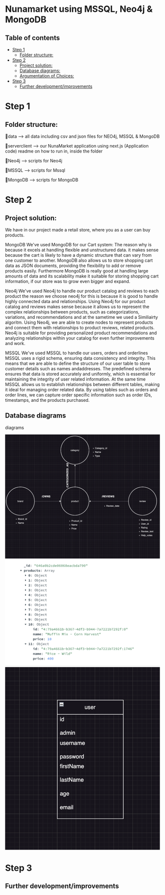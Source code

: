 # Nunamarket using MSSQL, Neo4j & MongoDB
## Table of contents
- [Step 1](#step-1)
  - [Folder structure:](#folder-structure)
- [Step 2](#step-2)
  - [Project solution:](#Project-resume)
  - [Database diagrams:](#Database-diagrams)
  - [Argumentation of Choices:](#argumentation-of-choices)
- [Step 3](#step-3)
  - [Further development/improvements](#further-developmentimprovements)

# Step 1
## Folder structure:
📁data --> all data including csv and json files for NEO4j, MSSQL & MongoDB

📁serverclient --> our NunaMarket application using next.js (Application code) readme on how to run in, inside the folder

📁Neo4j --> scripts for Neo4j

📁MSSQL --> scripts for Mssql

📁MongoDB --> scripts for MongoDB

# Step 2
## Project solution:
We have in our project made a retail store, where you as a user can buy products.

MongoDB
We've used MongoDB for our Cart system:
The reason why is because it excels at handling flexible and unstructured data. it makes sense because the cart is likely to have a dynamic structure that can vary from one customer to another. MongoDB also allows us to store shopping cart data as JSON documents, providing the flexibility to add or remove products easily. Furthermore MongoDB is really good at handling large amounts of data and its scalability make it suitable for storing shopping cart information, if our store was to grow even bigger and expand.

Neo4j
We've used Neo4j to handle our product catalog and reviews to each product
the reason we choose neo4j for this is because it is good to handle highly connected data and relationships. Using Neo4j for our product catalog and reviews makes sense because it allows us to represent the complex relationships between products, such as categorizations, variations, and recommendations and at the sametime we used a Similiairty algoritm. Using Neo4j, we are able to  create nodes to represent products and connect them with relationships to product reviews, related products. Neo4j is suitable for providing personalized product recommendations and analyzing relationships within your catalog for even further improvements and work.

MSSQL
We've used MSSQL to handle our users, orders and orderlines
MSSQL uses a rigid schema, ensuring data consistency and integrity. This means that we are able to define the structure of our user table to store customer details such as names andaddresses. The predefined schema ensures that data is stored accurately and uniformly, which is essential for maintaining the integrity of user related information.
At the same time MSSQL allows us to establish relationships between different tables, making it ideal for managing order related data. By using tables such as orders and order lines, we can capture order specific information such as order IDs, timestamps, and the products purchased.
## Database diagrams
diagrams

![Screenshot](Neo4j.png)
![Screenshot](MongoDB.png)
![Screenshot](SQL.png)

# Step 3
## Further development/improvements

